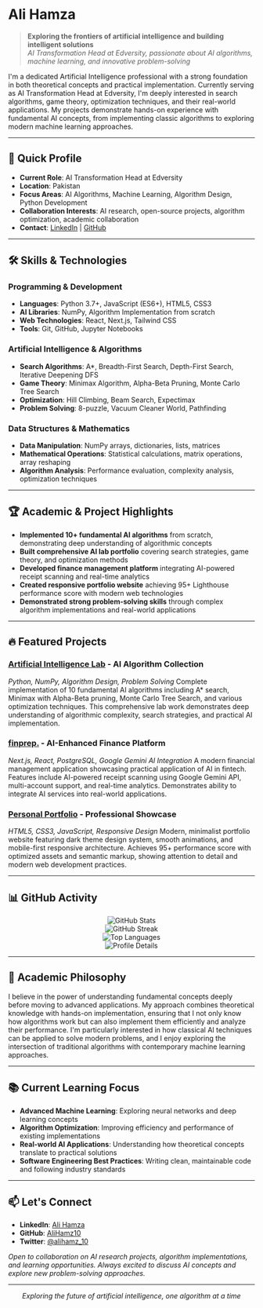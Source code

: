 # Ali Hamza

> **Exploring the frontiers of artificial intelligence and building intelligent solutions**  
> *AI Transformation Head at Edversity, passionate about AI algorithms, machine learning, and innovative problem-solving*

I'm a dedicated Artificial Intelligence professional with a strong foundation in both theoretical concepts and practical implementation. Currently serving as AI Transformation Head at Edversity, I'm deeply interested in search algorithms, game theory, optimization techniques, and their real-world applications. My projects demonstrate hands-on experience with fundamental AI concepts, from implementing classic algorithms to exploring modern machine learning approaches.

---

## 🚀 Quick Profile

- **Current Role**: AI Transformation Head at Edversity
- **Location**: Pakistan
- **Focus Areas**: AI Algorithms, Machine Learning, Algorithm Design, Python Development
- **Collaboration Interests**: AI research, open-source projects, algorithm optimization, academic collaboration
- **Contact**: [LinkedIn](https://www.linkedin.com/in/alihamz/) | [GitHub](https://github.com/AliHamz10)

---

## 🛠️ Skills & Technologies

### **Programming & Development**
- **Languages**: Python 3.7+, JavaScript (ES6+), HTML5, CSS3
- **AI Libraries**: NumPy, Algorithm Implementation from scratch
- **Web Technologies**: React, Next.js, Tailwind CSS
- **Tools**: Git, GitHub, Jupyter Notebooks

### **Artificial Intelligence & Algorithms**
- **Search Algorithms**: A*, Breadth-First Search, Depth-First Search, Iterative Deepening DFS
- **Game Theory**: Minimax Algorithm, Alpha-Beta Pruning, Monte Carlo Tree Search
- **Optimization**: Hill Climbing, Beam Search, Expectimax
- **Problem Solving**: 8-puzzle, Vacuum Cleaner World, Pathfinding

### **Data Structures & Mathematics**
- **Data Manipulation**: NumPy arrays, dictionaries, lists, matrices
- **Mathematical Operations**: Statistical calculations, matrix operations, array reshaping
- **Algorithm Analysis**: Performance evaluation, complexity analysis, optimization techniques

---

## 🏆 Academic & Project Highlights

- **Implemented 10+ fundamental AI algorithms** from scratch, demonstrating deep understanding of algorithmic concepts
- **Built comprehensive AI lab portfolio** covering search strategies, game theory, and optimization methods
- **Developed finance management platform** integrating AI-powered receipt scanning and real-time analytics
- **Created responsive portfolio website** achieving 95+ Lighthouse performance score with modern web technologies
- **Demonstrated strong problem-solving skills** through complex algorithm implementations and real-world applications

---

## 🔥 Featured Projects

### **[Artificial Intelligence Lab](https://github.com/AliHamz10/Artificial-Intelligence-Lab-COMP-340L)** - AI Algorithm Collection
*Python, NumPy, Algorithm Design, Problem Solving*
Complete implementation of 10 fundamental AI algorithms including A* search, Minimax with Alpha-Beta pruning, Monte Carlo Tree Search, and various optimization techniques. This comprehensive lab work demonstrates deep understanding of algorithmic complexity, search strategies, and practical AI implementation.

### **[finprep.](https://github.com/AliHamz10/finprep.)** - AI-Enhanced Finance Platform
*Next.js, React, PostgreSQL, Google Gemini AI Integration*
A modern financial management application showcasing practical application of AI in fintech. Features include AI-powered receipt scanning using Google Gemini API, multi-account support, and real-time analytics. Demonstrates ability to integrate AI services into real-world applications.

### **[Personal Portfolio](https://github.com/AliHamz10/Personal-Portfolio)** - Professional Showcase
*HTML5, CSS3, JavaScript, Responsive Design*
Modern, minimalist portfolio website featuring dark theme design system, smooth animations, and mobile-first responsive architecture. Achieves 95+ performance score with optimized assets and semantic markup, showing attention to detail and modern web development practices.

---

## 📊 GitHub Activity

<div align="center">
  <img src="https://github-readme-stats.vercel.app/api?username=AliHamz10&show_icons=true&theme=radical&hide_border=true&bg_color=0d1117&title_color=ff6b6b&text_color=ffffff&icon_color=ff6b6b&ring_color=ff6b6b" alt="GitHub Stats" />
</div>

<div align="center">
  <img src="https://github-readme-streak-stats.herokuapp.com/?user=AliHamz10&theme=radical&hide_border=true&background=0d1117&stroke=ff6b6b&ring=ff6b6b&fire=ff6b6b&currStreakNum=ffffff&currStreakLabel=ff6b6b&sideLabels=ff6b6b&dates=ffffff" alt="GitHub Streak" />
</div>

<div align="center">
  <img src="https://github-readme-stats.vercel.app/api/top-langs/?username=AliHamz10&layout=compact&theme=radical&hide_border=true&bg_color=0d1117&title_color=ff6b6b&text_color=ffffff" alt="Top Languages" />
</div>

<div align="center">
  <img src="https://github-profile-summary-cards.vercel.app/api/cards/profile-details?username=AliHamz10&theme=radical" alt="Profile Details" />
</div>

---

## 🌟 Academic Philosophy

I believe in the power of understanding fundamental concepts deeply before moving to advanced applications. My approach combines theoretical knowledge with hands-on implementation, ensuring that I not only know how algorithms work but can also implement them efficiently and analyze their performance. I'm particularly interested in how classical AI techniques can be applied to solve modern problems, and I enjoy exploring the intersection of traditional algorithms with contemporary machine learning approaches.

---

## 📚 Current Learning Focus

- **Advanced Machine Learning**: Exploring neural networks and deep learning concepts
- **Algorithm Optimization**: Improving efficiency and performance of existing implementations
- **Real-world AI Applications**: Understanding how theoretical concepts translate to practical solutions
- **Software Engineering Best Practices**: Writing clean, maintainable code and following industry standards

---

## 📫 Let's Connect

- **LinkedIn**: [Ali Hamza](https://www.linkedin.com/in/alihamz/)
- **GitHub**: [AliHamz10](https://github.com/AliHamz10)
- **Twitter**: [@alihamz_10](https://twitter.com/alihamz_10)

*Open to collaboration on AI research projects, algorithm implementations, and learning opportunities. Always excited to discuss AI concepts and explore new problem-solving approaches.*

---

<div align="center">
  <em>Exploring the future of artificial intelligence, one algorithm at a time</em>
</div>
